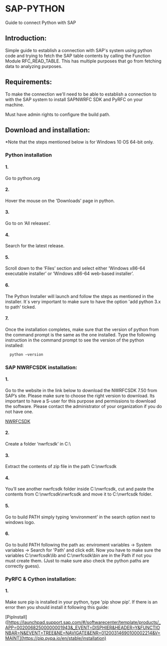 # SAP-PYTHON

Guide to connect Python with SAP 

## Introduction:

Simple guide to establish a connection with SAP's system using python code and trying to fetch the SAP table contents by calling the Function Module RFC_READ_TABLE.
This has multiple purposes that go from fetching data to analyzing purposes.

## Requirements:

To make the connection we'll need to be able to establish a connection to with the SAP system to install SAPNWRFC SDK and PyRFC on your machine.

Must have admin rights to configure the build path.

## Download and installation:

*Note that the steps mentioned below is for Windows 10 OS 64-bit only.

### Python installation

#### 1. 
Go to python.org
#### 2. 
Hover the mouse on the 'Downloads' page in python.
#### 3. 
Go to  on ‘All releases’.
#### 4. 
Search for the latest release.
#### 5.
Scroll down to the ‘Files’ section and select either ‘Windows x86-64 executable installer’ or ‘Windows x86-64 web-based installer’.
#### 6. 
The Python Installer will launch and follow the steps as mentioned in the installer. It´s very important to make sure to have the option 'add python 3.x to path' ticked.
#### 7.
Once the installation completes, make sure that the version of python from the command prompt is the same as the one installed. Type the following instruction in the command prompt to see the version of the python installed:
```bash
  python –version
```

### SAP NWRFCSDK installation:

#### 1.
Go to the website in the link below to download the NWRFCSDK 7.50 from SAP’s site. Please make sure to choose the right version to download.  Its important to have a S-user for this purpose and permissions to download the software. Please contact the administrator of your organization if you do not have one. 

[NWRFCSDK](https://launchpad.support.sap.com/#/softwarecenter/template/products/_APP=00200682500000001943&_EVENT=DISPHIER&HEADER=Y&FUNCTIONBAR=N&EVENT=TREE&NE=NAVIGATE&ENR=01200314690100002214&V=MAINT)
#### 2. 
Create a folder ‘nwrfcsdk’ in C:\

#### 3.
Extract the contents of zip file in the path C:\nwrfcsdk

#### 4. 
You’ll see another nwrfcsdk folder inside C:\nwrfcsdk, cut and paste the contents from C:\nwrfcsdk\nwrfcsdk and move it to C:\nwrfcsdk folder.

#### 5.
Go to build PATH simply typing ‘environment’ in the search option next to windows logo.

#### 6.
Go to build PATH following the path as: enviroment variables -> System variables -> Search for 'Path' and click edit. 
Now you have to make sure the variables C:\nwrfcsdk\lib and C:\nwrfcsdk\bin are in the Path if not you must create them. (Just to make sure also check the python paths are correctly guess).

### PyRFC & Cython installation:

#### 1.
Make sure pip is installed in your python, type 'pip show pip'. If there is an error then you should install it following this guide: 

[PipInstall]([https://launchpad.support.sap.com/#/softwarecenter/template/products/_APP=00200682500000001943&_EVENT=DISPHIER&HEADER=Y&FUNCTIONBAR=N&EVENT=TREE&NE=NAVIGATE&ENR=01200314690100002214&V=MAINT](https://pip.pypa.io/en/stable/installation)


